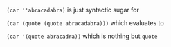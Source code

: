 `(car ''abracadabra)` is just syntactic sugar for

`(car (quote (quote abracadabra)))` which evaluates to

`(car '(quote abracadra))` which is nothing but `quote`
